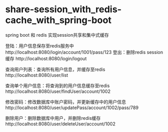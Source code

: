 # share-session_with_redis-cache_with_spring-boot
spring boot 和 redis 实现session共享和集中式缓存

登陆：用户信息保存至redis服务中  
http://localhost:8080/login/account/1001/pass/123
登出：删除redis session缓存
http://localhost:8080/login/logout

查询用户列表：查询所有用户信息，并缓存至redis
http://localhost:8080/user/list

查询单个用户信息：将查询到的用户信息缓存至redis
http://localhost:8080/user/findUser/account/1002

修改密码：修改数据库中账户密码，并更新缓存中的用户信息
http://localhost:8080/user/updatePass/account/1002/pass/789

删除用户：删除数据库中用户，并删除redis缓存
http://localhost:8080/user/deleteUser/account/1002

